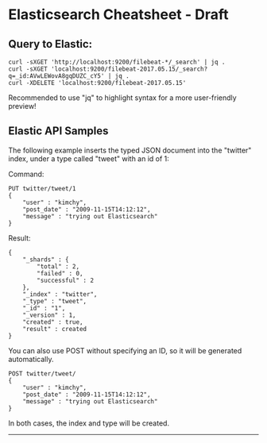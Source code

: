 # Elasticsearch Cheatsheet - Draft

## Query to Elastic:

	curl -sXGET 'http://localhost:9200/filebeat-*/_search' | jq .
	curl -sXGET 'localhost:9200/filebeat-2017.05.15/_search?q=_id:AVwLEWovA8gqDUZC_cY5' | jq .
	curl -XDELETE 'localhost:9200/filebeat-2017.05.15'

Recommended to use "jq" to highlight syntax for a more user-friendly preview!

## Elastic API Samples

The following example inserts the typed JSON document into the "twitter" index, under a type called "tweet" with an id of 1:

Command:

	PUT twitter/tweet/1
	{
		"user" : "kimchy",
		"post_date" : "2009-11-15T14:12:12",
		"message" : "trying out Elasticsearch"
	}

Result:

	{
		"_shards" : {
			"total" : 2,
			"failed" : 0,
			"successful" : 2
		},
		"_index" : "twitter",
		"_type" : "tweet",
		"_id" : "1",
		"_version" : 1,
		"created" : true,
		"result" : created
	}
	
You can also use POST without specifying an ID, so it will be generated automatically.

	POST twitter/tweet/
	{
		"user" : "kimchy",
		"post_date" : "2009-11-15T14:12:12",
		"message" : "trying out Elasticsearch"
	}
	
In both cases, the index and type will be created.

---

